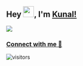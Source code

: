## Hey <img src="https://github.com/TheDudeThatCode/TheDudeThatCode/blob/master/Assets/Hi.gif" width="29">, I'm [Kunal!](https://bio.link/kunalk) 

![](https://i.ibb.co/F38F21R/LinkedIn.jpg)

### [Connect with me 💬](https://kunalkushwaha.com) 
![visitors](https://visitor-badge.laobi.icu/badge?page_id=kunal-kushwaha.kunal-kushwaha)
